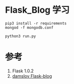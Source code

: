 # Flask_Blog 学习

``` shell
pip3 install -r requirements
mongod -f mongodb.conf

python3 run.py
```

# 参考
1. Flask 1.0.2
2. [damslov Flask-blog](https://github.com/dmaslov/flask-blog)